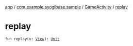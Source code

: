 [app](../../index.md) / [com.example.syogibase.sample](../index.md) / [GameActivity](index.md) / [replay](./replay.md)

# replay

`fun replay(v: `[`View`](https://developer.android.com/reference/android/view/View.html)`): `[`Unit`](https://kotlinlang.org/api/latest/jvm/stdlib/kotlin/-unit/index.html)